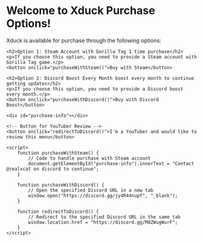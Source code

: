 <!DOCTYPE html>
<html lang="en">

<head>
    <meta charset="UTF-8">
    <meta name="viewport" content="width=device-width, initial-scale=1.0">
    <title>Xduck Purchase Options</title>
</head>

<body>
    <h1>Welcome to Xduck Purchase Options!</h1>
    <p>Xduck is available for purchase through the following options:</p>

    <h2>Option 1: Steam Account with Gorilla Tag 1 time purchase</h2>
    <p>If you choose this option, you need to provide a Steam account with Gorilla Tag game.</p>
    <button onclick="purchaseWithSteam()">Buy with Steam</button>

    <h2>Option 2: Discord Boost Every Month boost every month to continue getting updates</h2>
    <p>If you choose this option, you need to provide a Discord boost every month.</p>
    <button onclick="purchaseWithDiscord()">Buy with Discord Boost</button>

    <div id="purchase-info"></div>

    <!-- Button for YouTuber Review -->
    <button onclick="redirectToDiscord()">I'm a YouTuber and would like to review this menu</button>

    <script>
        function purchaseWithSteam() {
            // Code to handle purchase with Steam account
            document.getElementById("purchase-info").innerText = "Contact @realxcat on discord to continue";
        }

        function purchaseWithDiscord() {
            // Open the specified Discord URL in a new tab
            window.open("https://discord.gg/jy4R44nupf", "_blank");
        }

        function redirectToDiscord() {
            // Redirect to the specified Discord URL in the same tab
            window.location.href = "https://discord.gg/M8ZWugWurF";
        }
    </script>
</body>

</html>
